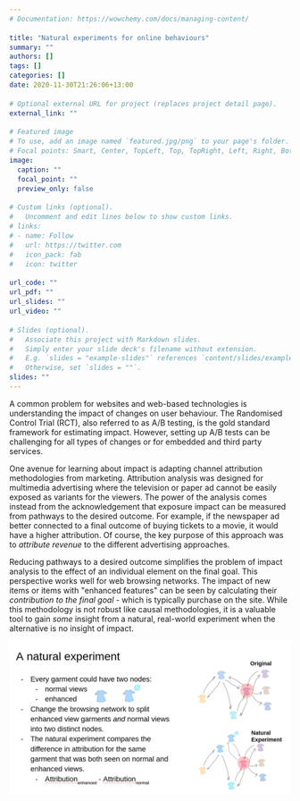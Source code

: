 ```yaml
---
# Documentation: https://wowchemy.com/docs/managing-content/

title: "Natural experiments for online behaviours"
summary: ""
authors: []
tags: []
categories: []
date: 2020-11-30T21:26:06+13:00

# Optional external URL for project (replaces project detail page).
external_link: ""

# Featured image
# To use, add an image named `featured.jpg/png` to your page's folder.
# Focal points: Smart, Center, TopLeft, Top, TopRight, Left, Right, BottomLeft, Bottom, BottomRight.
image:
  caption: ""
  focal_point: ""
  preview_only: false

# Custom links (optional).
#   Uncomment and edit lines below to show custom links.
# links:
# - name: Follow
#   url: https://twitter.com
#   icon_pack: fab
#   icon: twitter

url_code: ""
url_pdf: ""
url_slides: ""
url_video: ""

# Slides (optional).
#   Associate this project with Markdown slides.
#   Simply enter your slide deck's filename without extension.
#   E.g. `slides = "example-slides"` references `content/slides/example-slides.md`.
#   Otherwise, set `slides = ""`.
slides: ""
---
```


A common problem for websites and web-based technologies is understanding the impact of changes on user behaviour. The Randomised Control Trial (RCT), also referred to as A/B testing, is the gold standard framework for estimating impact. However, setting up A/B tests can be challenging for all types of changes or for embedded  and third party services. 

One avenue for learning about impact is adapting channel attribution methodologies from marketing. Attribution analysis was designed for multimedia advertising where the television or paper ad cannot be easily exposed as variants for the viewers. The power of the analysis comes instead from the acknowledgement that exposure impact can be measured from pathways to the desired outcome. For example, if the newspaper ad better connected to a final outcome of buying tickets to a movie, it would have a higher attribution. Of course, the key purpose of this approach was to _attribute revenue_ to the different advertising approaches. 

Reducing pathways to a desired outcome simplifies the problem of impact analysis to the effect of an individual element on the final goal. This perspective works well for web browsing networks. The impact of new items or items with "enhanced features" can be seen by calculating their _contribution to the final goal_ - which is typically purchase on the site. While this methodology is not robust like causal methodologies, it is a valuable tool to gain _some_ insight from a natural, real-world experiment when the alternative is no insight of impact. 

![](description-method.png)

